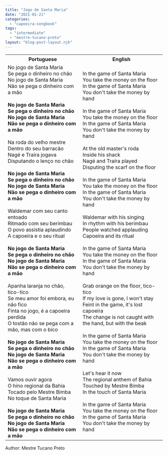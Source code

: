 ```yaml
---
title: "Jogo de Santa Maria"
date: "2021-01-21"
categories: 
  - "capoeira-songbook"
tags: 
  - "intermediate"
  - "mestre-tucano-preto"
layout: "blog-post-layout.njk"
---
```


<table class="capoeira-table">
    <tr class="header-row">
        <th>Portuguese</th>
        <th>English</th>
    </tr>
    <tr>
        <td>No jogo de Santa Maria<br>Se pega o dinheiro no chão<br>No jogo de Santa Maria<br>Não se pega o dinheiro com a mão<br><br><strong>No jogo de Santa Maria<br>Se pega o dinheiro no chão<br>No jogo de Santa Maria<br>Não se pega o dinheiro com a mão</strong><br><br>Na roda do velho mestre<br>Dentro do seu barracão<br>Nagé e Traíra jogava<br>Disputando o lenço no chão<br><br><strong>No jogo de Santa Maria<br>Se pega o dinheiro no chão<br>No jogo de Santa Maria<br>Não se pega o dinheiro com a mão</strong><br><br>Waldemar com seu canto entoado<br>Ritmado com seu berimbau<br>O povo assistia aplaudindo<br>A capoeira e o seu ritual<br><br><strong>No jogo de Santa Maria<br>Se pega o dinheiro no chão<br>No jogo de Santa Maria<br>Não se pega o dinheiro com a mão</strong><br><br>Apanha laranja no chão, tico-tico<br>Se meu amor foi embora, eu não fico<br>Finta no jogo, é a capoeira perdida<br>O tostão não se pega com a mão, mas com o bico<br><br><strong>No jogo de Santa Maria<br>Se pega o dinheiro no chão<br>No jogo de Santa Maria<br>Não se pega o dinheiro com a mão</strong><br><br>Vamos ouvir agora<br>O hino regional da Bahia<br>Tocado pelo Mestre Bimba<br>No toque de Santa Maria<br><br><strong>No jogo de Santa Maria<br>Se pega o dinheiro no chão<br>No jogo de Santa Maria<br>Não se pega o dinheiro com a mão</strong></td>
        <td>In the game of Santa Maria<br>You take the money on the floor<br>In the game of Santa Maria<br>You don't take the money by hand<br><br>In the game of Santa Maria<br>You take the money on the floor<br>In the game of Santa Maria<br>You don't take the money by hand<br><br>At the old master's roda<br>Inside his shack<br>Nagé and Traíra played<br>Disputing the scarf on the floor<br><br>In the game of Santa Maria<br>You take the money on the floor<br>In the game of Santa Maria<br>You don't take the money by hand<br><br>Waldemar with his singing<br>In rhythm with his berimbau<br>People watched applauding<br>Capoeira and its ritual<br><br>In the game of Santa Maria<br>You take the money on the floor<br>In the game of Santa Maria<br>You don't take the money by hand<br><br>Grab orange on the floor, tico-tico<br>If my love is gone, I won't stay<br>Feint in the game, it's lost capoeira<br>The change is not caught with the hand, but with the beak<br><br>In the game of Santa Maria<br>You take the money on the floor<br>In the game of Santa Maria<br>You don't take the money by hand<br><br>Let's hear it now<br>The regional anthem of Bahia<br>Touched by Mestre Bimba<br>In the touch of Santa Maria<br><br>In the game of Santa Maria<br>You take the money on the floor<br>In the game of Santa Maria<br>You don't take the money by hand</td>
    </tr>
</table>

<figcaption>
Author: Mestre Tucano Preto
</figcaption>